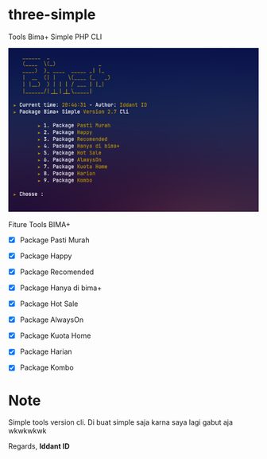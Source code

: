 # three-simple
Tools Bima+ Simple PHP CLI


<center><img src="image.png" alt="tools"></center>

Fiture Tools BIMA+
- [x] Package Pasti Murah
- [x] Package Happy
- [x] Package Recomended
- [x] Package Hanya di bima+
- [x] Package Hot Sale
- [x] Package AlwaysOn
- [x] Package Kuota Home
- [x] Package Harian
- [x] Package Kombo



# Note
Simple tools version cli.
Di buat simple saja karna saya lagi gabut aja wkwkwkwk

Regards,
**Iddant ID**
